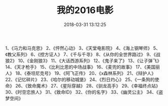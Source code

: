 ﻿---
title: 我的2016电影
date: 2018-03-31 13:12:25
tags: 影视
categories: 随笔
---
1、《马力和马克思》
2、《怦然心动》
3、《天堂电影院》
4、《海上钢琴师》
5、《教父系列》
6、《控方证人》
7、《千与千寻》
8、《从你的全世界路过》
9、《战狼2》
10、《金刚狼3》
11、《大话西游系列》
12、《鬼子来了》
13、《让子弹飞》
14、《天才枪手》
15、《比利比恩的中场战事》
16、《麦兜的故事》
17、《美国丽人》
18、《泰坦尼克号》
19、《阿飞正传》
20、《x森林系列》
21、《辩护人》
22、《记忆碎片》
23、《哈尔的移动城堡》
24、《烈日灼心》
25、《一条狗的使命》
26、《致命魔术》
27、《星际穿越》
28、《驯龙高手》
29、《幸福终点站》
30、《时空恋旅人》
31、《致命ID》
32、《你的名字》
33、《幽灵公主》
34、《盗梦空间》